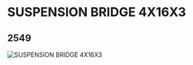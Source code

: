 # SUSPENSION BRIDGE 4X16X3
## 2549
![SUSPENSION BRIDGE 4X16X3](https://lc-www-live-s.legocdn.com/media/bricks/5/2/4541679.jpg)